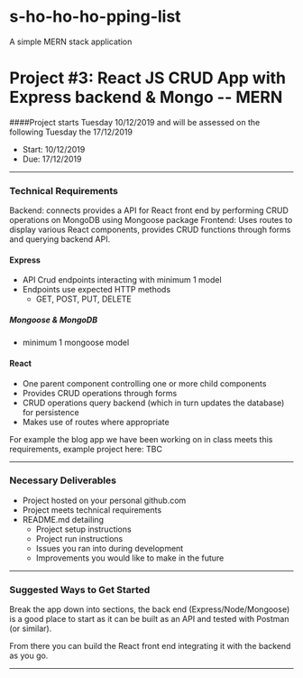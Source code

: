 # s-ho-ho-ho-pping-list
A simple MERN stack application

# Project #3: React JS CRUD App with Express backend & Mongo -- MERN

####Project starts Tuesday 10/12/2019 and will be assessed on the following Tuesday the 17/12/2019
- Start: 10/12/2019
- Due: 17/12/2019

---

### Technical Requirements

Backend: connects provides a API for React front end by performing CRUD operations on MongoDB using Mongoose package 
Frontend: Uses routes to display various React components, provides CRUD functions through forms and querying backend API.

#### Express
- API Crud endpoints interacting with minimum 1 model
- Endpoints use expected HTTP methods
    - GET, POST, PUT, DELETE
##### Mongoose & MongoDB
- minimum 1 mongoose model

#### React
- One parent component controlling one or more child components
- Provides CRUD operations through forms
- CRUD operations query backend (which in turn updates the database) for persistence
- Makes use of routes where appropriate

For example the blog app we have been working on in class meets this requirements, example project here: TBC

---
### Necessary Deliverables

- Project hosted on your personal github.com
- Project meets technical requirements
- README.md detailing 
    - Project setup instructions
    - Project run instructions
    - Issues you ran into during development
    - Improvements you would like to make in the future

---
### Suggested Ways to Get Started
Break the app down into sections, the back end (Express/Node/Mongoose) is a good place to start as it can be built as an API and
tested with Postman (or similar).

From there you can build the React front end integrating it with the backend as you go. 

---
